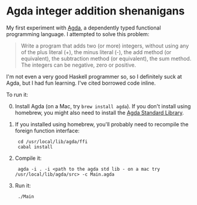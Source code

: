 Agda integer addition shenanigans
=================================

My first experiment with [Agda](http://wiki.portal.chalmers.se/agda/pmwiki.php), a dependently typed functional programming language. I attempted to solve this problem:

> Write a program that adds two (or more) integers, without using any of the plus literal (+), the minus literal (-), the add method (or equivalent), the subtraction method (or equivalent), the sum method. The integers can be negative, zero or positive.

I'm not even a very good Haskell programmer so, so I definitely suck at Agda, but I had fun learning. I've cited borrowed code inline.

To run it:

0. Install Agda (on a Mac, try ```brew install agda```). If you don't install using homebrew, you might also need to install the [Agda Standard Library](https://github.com/agda/agda-stdlib).

0. If you installed using homebrew, you'll probably need to recompile the foreign function interface:

        cd /usr/local/lib/agda/ffi
        cabal install

0. Compile it:

        agda -i . -i <path to the agda std lib - on a mac try /usr/local/lib/agda/src> -c Main.agda

0. Run it:

        ./Main

